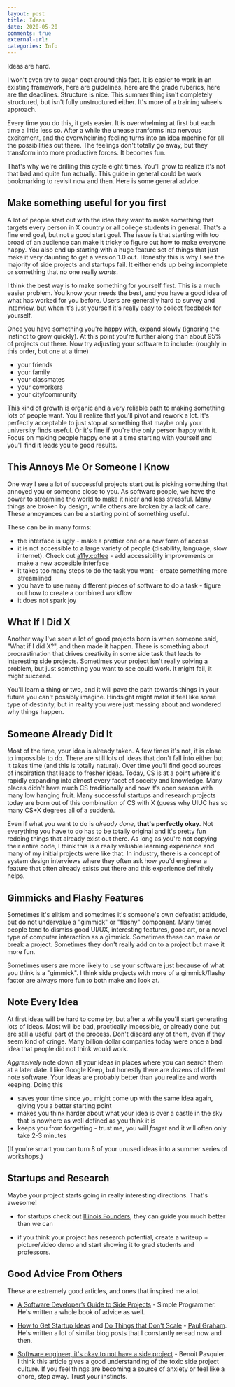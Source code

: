 ```yaml
---
layout: post
title: Ideas
date: 2020-05-20
comments: true
external-url:
categories: Info
---
```


<!-- markdownlint-disable MD004 MD009 MD014 MD024 MD040 -->

Ideas are hard. 

I won't even try to sugar-coat around this fact. It is easier to work in an existing framework, here are guidelines, here are the grade ruberics, here are the deadlines. Structure is nice. This summer thing isn't completely structured, but isn't fully unstructured either. It's more of a training wheels approach.

Every time you do this, it gets easier. It is overwhelming at first but each time a little less so. After a while the unease tranforms into nervous excitement, and the overwhelming feeling turns into an idea machine for all the possibilities out there. The feelings don't totally go away, but they transform into more productive forces. It becomes fun.

That's why we're drilling this cycle eight times. You'll grow to realize it's not that bad and quite fun actually. This guide in general could be work bookmarking to revisit now and then. Here is some general advice.

## Make something useful for you first

A lot of people start out with the idea they want to make something that targets every person in X country or all college students in general. That's a fine end goal, but not a good start goal. The issue is that starting with too broad of an audience can make it tricky to figure out how to make everyone happy. You also end up starting with a huge feature set of things that just make it very daunting to get a version 1.0 out. Honestly this is why I see the majority of side projects and startups fail. It either ends up being incomplete or something that no one really _wants_.

I think the best way is to make something for yourself first. This is a much easier problem. You know your needs the best, and you have a good idea of what has worked for you before. Users are generally hard to survey and interview, but when it's just yourself it's really easy to collect feedback for yourself. 

Once you have something you're happy with, expand slowly (ignoring the instinct to grow quickly). At this point you're further along than about 95% of projects out there. Now try adjusting your software to include: (roughly in this order, but one at a time)

* your friends
* your family
* your classmates 
* your coworkers 
* your city/community  

This kind of growth is organic and a very reliable path to making something lots of people want. You'll realize that you'll pivot and rework a lot. It's perfectly acceptable to just stop at something that maybe only your university finds useful. Or it's fine if you're the only person happy with it. Focus on making people happy one at a time starting with yourself and you'll find it leads you to good results.

## This Annoys Me Or Someone I Know

One way I see a lot of successful projects start out is picking something that annoyed you or someone close to you. As software people, we have the power to streamline the world to make it nicer and less stressful. Many things are broken by design, while others are broken by a lack of care. These annoyances can be a starting point of something useful. 

These can be in many forms:

* the interface is ugly - make a prettier one or a new form of access
* it is not accessible to a large variety of people (disability, language, slow internet). Check out [a11y.coffee](https://a11y.coffee/) - add accessibility improvements or make a new accesible interface
* it takes too many steps to do the task you want - create something more streamlined
* you have to use many different pieces of software to do a task - figure out how to create a combined workflow
* it does not spark joy 

## What If I Did X

Another way I've seen a lot of good projects born is when someone said, "What if I did X?", and then made it happen. There is something about procrastination that drives creativity in some side task that leads to interesting side projects. Sometimes your project isn't really solving a problem, but just something you want to see could work. It might fail, it might succeed. 

You'll learn a thing or two, and it will pave the path towards things in your future you can't possibly imagine. Hindsight might make it feel like some type of destinity, but in reality you were just messing about and wondered why things happen. 

## Someone Already Did It

Most of the time, your idea is already taken. A few times it's not, it is close to impossible to do. There are still lots of ideas that don't fall into either but it takes time (and this is totally natural). Over time you'll find good sources of inspiration that leads to fresher ideas. Today, CS is at a point where it's rapidly expanding into almost every facet of soceity and knowledge. Many places didn't have much CS traditionally and now it's open season with many low hanging fruit. Many successful startups and research projects today are born out of this combination of CS with X (guess why UIUC has so many CS+X degrees all of a sudden).

Even if what you want to do is *already done*, **that's perfectly okay**. Not everything you have to do has to be totally original and it's pretty fun redoing things that already exist out there. As long as you're not copying their entire code, I think this is a really valuable learning experience and many of my initial projects were like that. In industry, there is a concept of system design interviews where they often ask how you'd engineer a feature that often already exists out there and this experience definitely helps.

## Gimmicks and Flashy Features

Sometimes it's elitism and sometimes it's someone's own defeatist attidude, but do not undervalue a "gimmick" or "flashy" component. Many times people tend to dismiss good UI/UX, interesting features, good art, or a novel type of computer interaction as a gimmick. Sometimes these can make or break a project. Sometimes they don't really add on to a project but make it more fun.

Sometimes users are more likely to use your software just because of what you think is a "gimmick". I think side projects with more of a gimmick/flashy factor are always more fun to both make and look at.

## Note Every Idea

At first ideas will be hard to come by, but after a while you'll start generating lots of ideas. Most will be bad, practically impossible, or already done but are still a useful part of the process. Don't discard any of them, even if they seem kind of cringe. Many billion dollar companies today were once a bad idea that people did not think would work.

*Aggresively* note down all your ideas in places where you can search them at a later date. I like Google Keep, but honestly there are dozens of different note software. Your ideas are probably better than you realize and worth keeping. Doing this

* saves your time since you might come up with the same idea again, giving you a better starting point
* makes you think harder about what your idea is over a castle in the sky that is nowhere as well defined as you think it is
* keeps you from forgetting - trust me, you will _forget_ and it will often only take 2-3 minutes

(If you're smart you can turn 8 of your unused ideas into a summer series of workshops.)

## Startups and Research

Maybe your project starts going in really interesting directions. That's awesome!

* for startups check out [Illinois Founders](http://founders.illinois.edu/), they can guide you much better than we can 

* if you think your project has research potential, create a writeup + picture/video demo and start showing it to grad students and professors. 

## Good Advice From Others

These are extremely good articles, and ones that inspired me a lot.

* [A Software Developer’s Guide to Side Projects](https://simpleprogrammer.com/guide-side-projects/) - Simple Programmer. He's written a whole book of advice as well.

* [How to Get Startup Ideas](http://paulgraham.com/startupideas.html) and [Do Things that Don't Scale](http://paulgraham.com/ds.html) - [Paul Graham](https://en.wikipedia.org/wiki/Paul_Graham_(programmer)). He's written a lot of similar blog posts that I constantly reread now and then.

* [Software engineer, it's okay to not have a side project](https://benoitpasquier.com/2019/10/software-engineer-its-okay-to-not-have-a-side-project/) - Benoit Pasquier. I think this article gives a good understanding of the toxic side project culture. If you feel things are becoming a source of anxiety or feel like a chore, step away. Trust your instincts.
